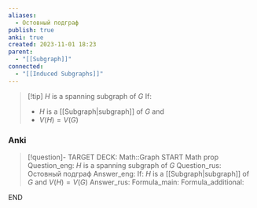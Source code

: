 ```yaml
---
aliases:
  - Остовный подграф
publish: true
anki: true
created: 2023-11-01 18:23
parent:
  - "[[Subgraph]]"
connected:
  - "[[Induced Subgraphs]]"
---
```


> [!tip] $H$ is a spanning subgraph of $G$ 
> If:
> - $H$ is a [[Subgraph|subgraph]] of $G$ and 
> - $V(H)=V(G)$

### Anki
> [!question]-
TARGET DECK: Math::Graph
START
Math prop
Question_eng: $H$ is a spanning subgraph of $G$ 
Question_rus: Остовный подграф
Answer_eng: If:
$H$ is a [[Subgraph|subgraph]] of $G$ and 
$V(H)=V(G)$
Answer_rus: 
Formula_main: 
Formula_additional:
<!--ID: 1699170889234-->
END













